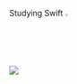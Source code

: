 Studying Swift
<a href="https://en.wikipedia.org/wiki/Swift_(programming_language)" target="_blank"><img src="https://user-images.githubusercontent.com/58114769/167201735-6d977792-3ee4-43f2-b891-74ce9446f9f6.png" width="2%" height="2%"/></a>

<img src="https://user-images.githubusercontent.com/58114769/221360596-cf22747d-dedb-458f-bb88-6d02476e140a.gif"/></a>
